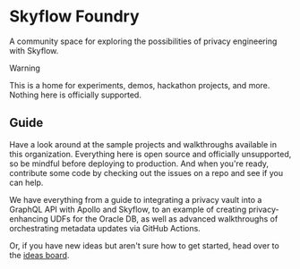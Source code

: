 # Skyflow Foundry

A community space for exploring the possibilities of privacy engineering with Skyflow.

> [!WARNING]  
> This is a home for experiments, demos, hackathon projects, and more. Nothing here is officially supported.

## Guide

Have a look around at the sample projects and walkthroughs available in this organization. Everything here is open source and officially unsupported, so be mindful before deploying to production. And when you're ready, contribute some code by checking out the issues on a repo and see if you can help.

We have everything from a guide to integrating a privacy vault into a GraphQL API with Apollo and Skyflow, to an example of creating privacy-enhancing UDFs for the Oracle DB, as well as advanced walkthroughs of orchestrating metadata updates via GitHub Actions.

Or, if you have new ideas but aren't sure how to get started, head over to the [ideas board](/ideas_board#issues).
